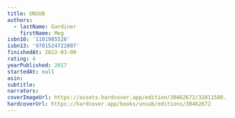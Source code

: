 ```yaml
---
title: UNSUB
authors:
  - lastName: Gardiner
    firstName: Meg
isbn10: '1101985526'
isbn13: '9781524722807'
finishedAt: 2022-03-09
rating: 4
yearPublished: 2017
startedAt: null
asin:
subtitle:
narrators:
coverImageUrl: https://assets.hardcover.app/edition/30462672/32811580._SX98_.jpg
hardcoverUrl: https://hardcover.app/books/unsub/editions/30462672
---
```

